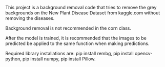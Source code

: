 This project is a background removal code that tries to remove the grey backgrounds on the New Plant Disease Dataset from kaggle.com without removing the diseases.

Background removal is not recommended in the corn class.

After the model is trained, it is recommended that the images to be predicted be applied to the same function when making predictions.

Required library installations are:
pip install rembg,
pip install opencv-python,
pip install numpy,
pip install Pillow.
